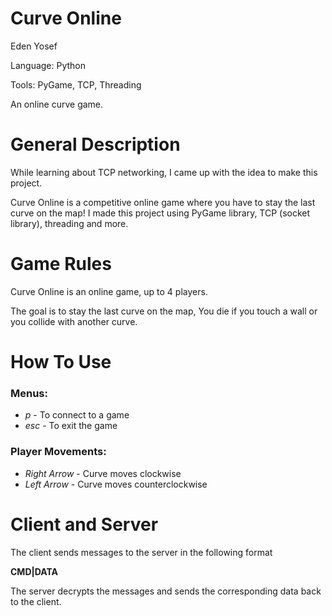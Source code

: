 # Curve Online

Eden Yosef

Language: Python

Tools: PyGame, TCP, Threading

An online curve game.

# General Description

While learning about TCP networking, I came up with the idea to make this project.

Curve Online is a competitive online game where you have to stay the last curve on the map!
I made this project using PyGame library, TCP (socket library), threading and more.

# Game Rules

Curve Online is an online game, up to 4 players.

The goal is to stay the last curve on the map, You die if you touch a wall or you collide with another curve.

# How To Use

### Menus:

* *p* - To connect to a game
* *esc* - To exit the game

### Player Movements:

* *Right Arrow* - Curve moves clockwise
* *Left Arrow* - Curve moves counterclockwise

# Client and Server

The client sends messages to the server in the following format

**CMD|DATA**

The server decrypts the messages and sends the corresponding data back to the client.
